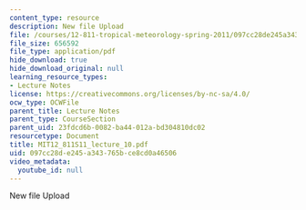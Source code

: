 ```yaml
---
content_type: resource
description: New file Upload
file: /courses/12-811-tropical-meteorology-spring-2011/097cc28de245a343765bce8cd0a46506_MIT12_811S11_lecture_10.pdf
file_size: 656592
file_type: application/pdf
hide_download: true
hide_download_original: null
learning_resource_types:
- Lecture Notes
license: https://creativecommons.org/licenses/by-nc-sa/4.0/
ocw_type: OCWFile
parent_title: Lecture Notes
parent_type: CourseSection
parent_uid: 23fdcd6b-0082-ba44-012a-bd304810dc02
resourcetype: Document
title: MIT12_811S11_lecture_10.pdf
uid: 097cc28d-e245-a343-765b-ce8cd0a46506
video_metadata:
  youtube_id: null
---
```

New file Upload